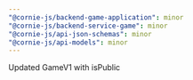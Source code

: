 ```yaml
---
"@cornie-js/backend-game-application": minor
"@cornie-js/backend-service-game": minor
"@cornie-js/api-json-schemas": minor
"@cornie-js/api-models": minor
---
```


Updated GameV1 with isPublic
